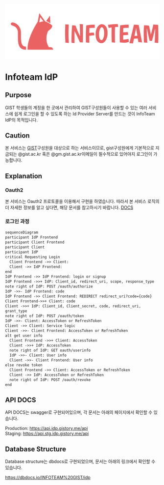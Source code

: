 <p align="center">
  <a href="https://introduce.gistory.me/" target="blank"><img src="assets/Infoteam.png" alt="Infoteam Logo" /></a>
</p>

# Infoteam IdP

## Purpose

GIST 학생들의 계정을 한 곳에서 관리하여 GIST구성원들이 사용할 수 있는 여러 서비스에 쉽게 로그인을 할 수 있도록 하는 Id Provider Server를 만드는 것이 InfoTeam IdP의 목적입니다.

## Caution

본 서비스는 [GIST](https://www.gist.ac.kr/kr/main.html)구성원을 대상으로 하는 서비스이므로, gist구성원에게 기본적으로 지금되는 @gist.ac.kr 혹은 @gm.gist.ac.kr이메일이 필수적으로 있어야지 로그인이 가능합니다.

## Explanation

### Oauth2

본 서비스는 Oauth2 프로토콜을 이용해서 구현을 하였습니다. 따라서 본 서비스 로직의 더 자세한 정보를 알고 싶다면, 해당 문서를 참고하시기 바랍니다. [DOCS](https://oauth.net/2/)

### 로그인 과정

```mermaid
sequenceDiagram
participant IdP Frontend
participant Client Frontend
participant Client
participant IdP
critical Requesting Login
  Client Frontend ->> Client: 
  Client ->> IdP Frontend: 
end
IdP Frontend ->> IdP Frontend: login or signup
IdP Frontend ->>+ IdP: Client_id, redirect_uri, scope, response_type
note right of IdP: POST /oauth/authorize
IdP ->>- IdP Frontend: code
IdP Frontend ->> Client Frontend: REDIRECT redirect_uri?code={code}
Client Frontend->>+ Client: code
Client ->>+ IdP: Client_id, Client_secret, code, redirect_uri, grant_type
note right of IdP: POST /oauth/token
IdP ->>- Client: AccessToken or RefreshToken
Client ->> Client: Service logic
Client ->>- Client Frontend: AccessToken or RefreshToken 
alt get user info
  Client Frontend ->>+ Client: AccessToken
  Client ->>+ IdP: AccessToken
  note right of IdP: GET oauth/userinfo
  IdP ->>- Client: User info
  Client ->>- Client Frontend: User info
else revoke token
  Client Frontend ->> Client: AccessToken or RefreshToken
  Client ->> IdP: AccessToken or RefreshToken
  note right of IdP: POST /oauth/revoke
end
```

## API DOCS

API DOCS는 swagger로 구현되어있으며, 각 문서는 아래의 페이지에서 확인할 수 있습니다.

Production: <https://api.idp.gistory.me/api>  
Staging: <https://api.stg.idp.gistory.me/api>

## Database Structure

Database structure는 dbdocs로 구현되었으며, 문서는 아래의 링크에서 확인할 수 있습니다.

<https://dbdocs.io/INFOTEAM%20GIST/idp>
